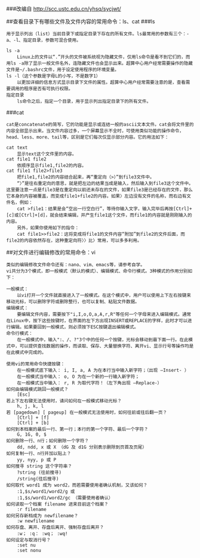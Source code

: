###改编自 http://scc.ustc.edu.cn/yhsq/sycjwt/

##查看目录下有哪些文件及文件内容的常用命令：ls、cat
###ls

    用于显示列出（list）当前目录下或指定目录下存在的所有文件。ls最常用的参数有三个：-a、-l、指定目录，参数可混合使用。

    ls -a
        Linux上的文件以“.”开头的文件被系统视为隐藏文件，仅用ls命令是看不到它们的，而用ls -a除了显示一般文件名外，连隐藏文件也会显示出来。超算中心用户经常需要操作的隐藏文件是~/.bashrc文件，用于设定使用程序的环境变量。
    ls -l（这个参数是字母L的小写，不是数字1）
        以更加详细的信息方式显示目录下文件的属性。超算中心用户经常需要注意的是，查看需要调用的程序是否有可执行权限。
    指定目录
        ls命令之后，指定一个目录，用于显示列出指定目录下的所有文件。

###cat

    cat是concatenate的简写，它的功能是显示或连结一般的ascii文本文件。cat会将文件里的内容全部显示出来。当文件内容过多，一个屏幕显示不全时，可使用类似功能的操作命令，head、less、more、tail等，区别是它们每次仅显示部分内容。它的用法如下：

    cat text
        显示text这个文件里的内容。
    cat file1 file2
        依顺序显示file1,file2的内容。
    cat file1 file2>file3
        把file1,file2的内容结合起来，再“重定向（>）”到file3文件中。
        “〉”是往右重定向的意思，就是把左边的结果当成是输入，然后输入到file3这个文件中。这里要注意一点是file3是在重定向以前还未存在的文件，如果file3是已经存在的文件，那么它本身的内容被覆盖，而变成file1+file2的内容。如果〉左边没有文件的名称，而右边有文件名，例如：
        cat >file1：结果是会“空出一行空白行”，等待你输入文字，输入完毕后再按[Ctrl]+[c]或[Ctrl]+[d]，就会结束编辑，并产生file1这个文件，而file1的内容就是刚刚输入的内容。
        另外，如果你使用如下的指令：
        cat file1>>file2：这将变成将file1的文件内容“附加”到file2的文件后面，而file2的内容依然存在，这种重定向符〉〉比〉常用，可以多多利用。 

##对文件进行编辑修改的常用命令：vi

    类似的编辑修改文件命令还有：nano、vim、emacs等，请参考自学。
    vi共分为3个模式，即一般模式（默认的模式）、编辑模式、命令行模式。3种模式的作用分别如下：

    一般模式：
        以vi打开一个文件就直接进入了一般模式。在这个模式中，用户可以使用上下左右按键来移动光标，可以删除字符或删除整行，也可以复制、粘贴文件数据。
    编辑模式：
        要编辑文件内容，需要按下"i,I,o,O,a,A,r,R"等任何一个字母来进入编辑模式。通常在Linux中，按下这些按键时，在界面的左下方出现INSERT或REPLACE的字样，此时才可以进行编辑。如果要回到一般模式，则必须按下ESC按键退出编辑模式。
    命令行模式：
        在一般模式中，输入":、/、?"3个中的任何一个按键，光标会移动到最下面一行。在此模式中，可以提供查找数据的操作，而读取、保存、大量替换字符、离开vi、显示行号等操作均是在此模式中完成的。

    使用vi的常用命令快捷按键：
        在一般模式底下输入： i, I, a, A 为在本行当中输入新字符；（出现 –Insert- ）
        在一般模式当中输入： o, O 为在一个新的一行输入新字符；
        在一般模式当中输入： r, R 为取代字符！（左下角出现 –Replace-）
    如何由编辑模式跳回一般模式？
        [Esc]
    若上下左右键无法使用时，请问如何在一般模式移动光标？
        h, j, k, l
    若 [pagedown] [ pageup] 在一般模式无法使用时，如何往前或往后翻一页？
        [Ctrl] + [f]
        [Ctrl] + [b]
    如何到本档案的最后一行、第一行；本行的第一个字符、最后一个字符？
        G, 1G, 0, $
    如何删除一行、n行；如何删除一个字符？
        dd, ndd, x 或 X （dG 及 d1G 分别表示删除到页首及页尾）
    如何复制一行、n行并加以贴上？
        yy, nyy, p 或 P
    如何搜寻 string 这个字符串？
        ?string (往前搜寻)
        /string(往后搜寻)
    如何取代 word1 成为 word2，而若需要使用者确认机制，又该如何？
        :1,$s/word1/word2/g 或
        :1,$s/word1/word2/gc （需要使用者确认）
    如何读取一个档案 filename 进来目前这个档案？
        :r filename
    如何另存新档成为 newfilename？
        :w newfilename
    如何存盘、离开、存盘后离开、强制存盘后离开？
        :w； :q： :wq； :wq!
    如何设定与取消行号？
        :set nu
        :set nonu 

